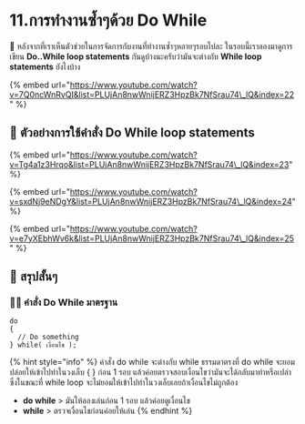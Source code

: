 # 11.การทำงานซ้ำๆด้วย Do While

💬 หลังจากที่เราเห็นตัวช่วยในการจัดการกับงานที่ทำงานซ้ำๆหลายๆรอบไปละ ในรอบนี้เราลองมาดูการเขียน **Do..While loop statements** กันดูบ้างนะครับว่ามันจะต่างกับ **While loop statements** ยังไงบ้าง

{% embed url="https://www.youtube.com/watch?v=7Q0ncWnRvQI&list=PLUjAn8nwWnijERZ3HpzBk7NfSrau74\_lQ&index=22" %}

## 🎥 ตัวอย่างการใช้คำสั่ง Do While loop statements

{% embed url="https://www.youtube.com/watch?v=Tg4a1z3Hrqo&list=PLUjAn8nwWnijERZ3HpzBk7NfSrau74\_lQ&index=23" %}

{% embed url="https://www.youtube.com/watch?v=sxdNj9eNDgY&list=PLUjAn8nwWnijERZ3HpzBk7NfSrau74\_lQ&index=24" %}

{% embed url="https://www.youtube.com/watch?v=e7yXEbhWv6k&list=PLUjAn8nwWnijERZ3HpzBk7NfSrau74\_lQ&index=25" %}

## 🎯 สรุปสั้นๆ

### 👨‍🚀 คำสั่ง Do While มาตรฐาน

```text
do
{
  // Do something
} while( เงื่อนไข );
```

{% hint style="info" %}
คำสั่ง do while จะต่างกับ while ธรรมดาตรงที่ do while จะยอมปล่อยให้เข้าไปทำในวงเล็บ { } ก่อน 1 รอบ แล้วค่อยตรวจสอบเงื่อนไขว่ามันจะได้กลับมาทำหรือเปล่า ซึ่งในขณะที่ while loop จะไม่ยอมให้เข้าไปทำในวงเล็บเลยถ้าเงื่อนไขไม่ถูกต้อง

* **do while** &gt; มันให้ลองเล่นก่อน 1 รอบ แล้วค่อยดูเงื่อนไข
* **while** &gt; ตรวจเงื่อนไขก่อนค่อยให้เล่น
{% endhint %}

